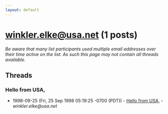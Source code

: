```yaml
---
layout: default
---
```


# winkler.elke@usa.net (1 posts)

_Be aware that many list participants used multiple email addresses over their time active on the list. As such this page may not contain all threads available._

## Threads

### Hello from USA,
+ 1998-09-25 (Fri, 25 Sep 1998 05:19:25 -0700 (PDT)) - [Hello from USA,](/archive/1998/09/d09d876760881996e6a420dcdce4df8b7dd8663c98e3e94f8f4d876ecf086859) - _winkler.elke@usa.net_

